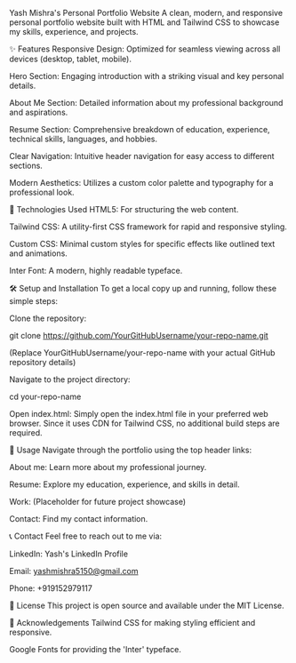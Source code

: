 Yash Mishra's Personal Portfolio Website
A clean, modern, and responsive personal portfolio website built with HTML and Tailwind CSS to showcase my skills, experience, and projects.

✨ Features
Responsive Design: Optimized for seamless viewing across all devices (desktop, tablet, mobile).

Hero Section: Engaging introduction with a striking visual and key personal details.

About Me Section: Detailed information about my professional background and aspirations.

Resume Section: Comprehensive breakdown of education, experience, technical skills, languages, and hobbies.

Clear Navigation: Intuitive header navigation for easy access to different sections.

Modern Aesthetics: Utilizes a custom color palette and typography for a professional look.

🚀 Technologies Used
HTML5: For structuring the web content.

Tailwind CSS: A utility-first CSS framework for rapid and responsive styling.

Custom CSS: Minimal custom styles for specific effects like outlined text and animations.

Inter Font: A modern, highly readable typeface.

🛠️ Setup and Installation
To get a local copy up and running, follow these simple steps:

Clone the repository:

git clone https://github.com/YourGitHubUsername/your-repo-name.git

(Replace YourGitHubUsername/your-repo-name with your actual GitHub repository details)

Navigate to the project directory:

cd your-repo-name

Open index.html:
Simply open the index.html file in your preferred web browser. Since it uses CDN for Tailwind CSS, no additional build steps are required.

📖 Usage
Navigate through the portfolio using the top header links:

About me: Learn more about my professional journey.

Resume: Explore my education, experience, and skills in detail.

Work: (Placeholder for future project showcase)

Contact: Find my contact information.

📞 Contact
Feel free to reach out to me via:

LinkedIn: Yash's LinkedIn Profile

Email: yashmishra5150@gmail.com

Phone: +919152979117

📄 License
This project is open source and available under the MIT License.

🙏 Acknowledgements
Tailwind CSS for making styling efficient and responsive.

Google Fonts for providing the 'Inter' typeface.
